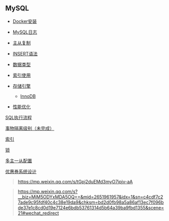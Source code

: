 MySQL
-

- [Docker安装](docker.md)
- [MySQL日志](log.md)
- [主从复制](replication.md)

- [INSERT语法](insert.md)

- [数据类型](data-type.md)
- [索引使用](index.md)
- [存储引擎](engine.md)
    - [InnoDB](engine_innodb.md)
- [性能优化](optimize.md)

[SQL执行流程](sql_execution_flow.md)

[事物隔离级别（未完成）](innodb_transaction_isoliation_levels.md)

[索引](index.md)

[锁](innodb_lock.md)


[多主一从配置](https://my.oschina.net/u/2399373/blog/2878650)

[优惠券系统设计](https://juejin.im/post/5c88606c6fb9a049cb199c04)



> https://mp.weixin.qq.com/s/tGpj2duEMd3myO7jpjv-aA

> https://mp.weixin.qq.com/s?__biz=MjM5ODYxMDA5OQ==&mid=2651961957&idx=1&sn=c4cdf7c27ade9c95fdf40c4c38e19da9&chksm=bd2d0fb98a5a86af13ec7f096bde37e1c8cd0d19e7124e6bdb53761314d5b64a39ba9fbd1355&scene=21#wechat_redirect